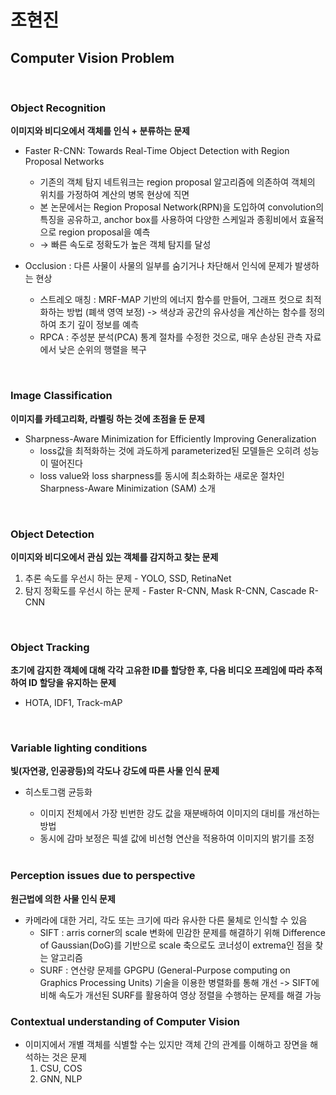 # 조현진

## Computer Vision Problem
<br/>

### Object Recognition
    
**이미지와 비디오에서 객체를 인식 + 분류하는 문제** 
    
- Faster R-CNN: Towards Real-Time Object Detection with Region Proposal Networks
    - 기존의 객체 탐지 네트워크는 region proposal 알고리즘에 의존하여 객체의 위치를 가정하여 계산의 병목 현상에 직면
    - 본 논문에서는 Region Proposal Network(RPN)을 도입하여 convolution의 특징을 공유하고, anchor box를 사용하여 다양한 스케일과 종횡비에서 효율적으로 region proposal을 예측
    - → 빠른 속도로 정확도가 높은 객체 탐지를 달성

- Occlusion : 다른 사물이 사물의 일부를 숨기거나 차단해서 인식에 문제가 발생하는 현상
    - 스트레오 매칭 : MRF-MAP 기반의 에너지 함수를 만들어, 그래프 컷으로 최적화하는 방법 (폐색 영역 보정)
    -> 색상과 공간의 유사성을 계산하는 함수를 정의하여 초기 깊이 정보를 예측
    - RPCA : 주성분 분석(PCA) 통계 절차를 수정한 것으로, 매우 손상된 관측 자료에서 낮은 순위의 행렬을 복구

<br/>

### Image Classification
    
**이미지를 카테고리화, 라벨링 하는 것에 초점을 둔 문제**

- Sharpness-Aware Minimization for Efficiently Improving Generalization
    - loss값을 최적화하는 것에 과도하게 parameterized된 모델들은 오히려 성능이 떨어진다
    - loss value와 loss sharpness를 동시에 최소화하는 새로운 절차인  Sharpness-Aware Minimization (SAM) 소개

<br/>

### Object Detection
    
**이미지와 비디오에서 관심 있는 객체를 감지하고 찾는 문제**

1. 추론 속도를 우선시 하는 문제 - YOLO, SSD, RetinaNet
2. 탐지 정확도를 우선시 하는 문제 - Faster R-CNN, Mask R-CNN, Cascade R-CNN

<br/>

### Object Tracking
    
**초기에 감지한 객체에 대해 각각 고유한 ID를 할당한 후, 다음 비디오 프레임에 따라 추적하여 ID 할당을 유지하는 문제**

- HOTA, IDF1, Track-mAP

  <br/>

### Variable lighting conditions
    
**빛(자연광, 인공광등)의 각도나 강도에 따른 사물 인식 문제**

- 히스토그램 균등화
    - 이미지 전체에서 가장 빈번한 강도 값을 재분배하여 이미지의 대비를 개선하는 방법
    - 동시에 감마 보정은 픽셀 값에 비선형 연산을 적용하여 이미지의 밝기를 조정

  <br/>

### Perception issues due to perspective

**원근법에 의한 사물 인식 문제**

- 카메라에 대한 거리, 각도 또는 크기에 따라 유사한 다른 물체로 인식할 수 있음
    - SIFT : arris corner의 scale 변화에 민감한 문제를 해결하기 위해 Difference of Gaussian(DoG)를 기반으로 scale 축으로도 코너성이 extrema인 점을 찾는 알고리즘
    - SURF : 연산량 문제를 GPGPU (General-Purpose computing on Graphics Processing Units) 기술을 이용한 병렬화를 통해 개선
            -> SIFT에 비해 속도가 개선된 SURF를 활용하여 영상 정렬을 수행하는 문제를 해결 가능

### Contextual understanding of Computer Vision 

- 이미지에서 개별 객체를 식별할 수는 있지만 객체 간의 관계를 이해하고 장면을 해석하는 것은 문제
    1. CSU, COS
    2. GNN, NLP 
